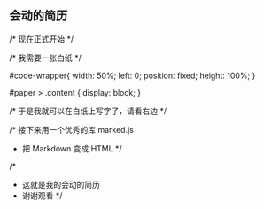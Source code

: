 ## 会动的简历

/* 现在正式开始 */

/* 我需要一张白纸 */

#code-wrapper{
  width: 50%; left: 0; position: fixed; 
  height: 100%;
}

#paper > .content {
 display: block;
}

/* 于是我就可以在白纸上写字了，请看右边 */

/* 接下来用一个优秀的库 marked.js
 * 把 Markdown 变成 HTML
 */




/*
 * 这就是我的会动的简历
 * 谢谢观看
 */